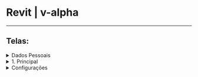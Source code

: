 # Revit | v-alpha

*** 

## Telas:

<details>
<summary> Dados Pessoais </summary>

O app deve apresentar uma tela para que o usuario possa inserir seus dados. Para que consiga dar inicio aos alongamentos.

O app deve apresentar um campo obrigatório "Me identifico como:" do tipo Select, com as opções "Feminino" e "Masculino", que **ao selecionar** define uma identificação de gênero.

O app deve apresentar um campo obrigatório "Peso" do tipo Edit número decimal com a seguinte máscara (###,##), o campo deve aceitar somente valores acima de 0 e abaixo de 300.00.

O app deve apresentar um Button "Continuar" que só ficará selecionável quando o usuario preencher os campos acima. **Ao tocar**, segue para a *Tela-Principal*.

</details>

<details>
<summary> 1. Principal </summary>

<details>
<summary> 1.1 Visualização Principal </summary>

Detalhes

</details>

<details>
<summary> 1.2 Visualização Secundária </summary>

Detalhes

</details>

Detalhes

</details>

<details>
<summary> Configurações </summary>

O app deve apresentar um Button "Configurações", que ficará disponivel na *Tela-Principal*. Que **ao selecionar** abrirá um popup com as configurações.

O app deve apresentar um campo "Me identifico como:" do tipo Select, com as opções "Feminino" e "Masculino", que **ao selecionar** altera a identificação de gênero.

O app deve apresentar um campo "Peso" do tipo Edit número decimal com a seguinte máscara (###,##), o campo deve aceitar somente valores acima de 0 e abaixo de 300.00.

O app deve salvar automaticamente as alterações feitas.

O app deve conter um Button "X" para fechar o popup de configurações.